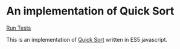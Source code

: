 # An implementation of Quick Sort

[Run Tests](https://ryanbard.github.io/javascript-coding-katas/algorithms/sorting/quicksort/quicksort.html)

This is an implementation of [Quick Sort](https://en.wikipedia.org/wiki/Quicksort) written in ES5 javascript.
